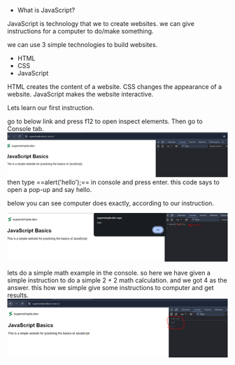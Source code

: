 
- What is JavaScript?

JavaScript is technology that we to create websites.
we can give instructions for a computer to do/make something.

we can use 3 simple technologies to build websites.

- HTML
- CSS 
- JavaScript


HTML creates the content of a website.
CSS changes the appearance of a website.
JavaScript makes the website interactive.

Lets learn our first instruction.

go to below link and press f12 to open inspect elements. Then go to Console tab.
![](images/Pasted%20image%2020240705131849.png)
then type ==alert('hello');==  in console and press enter. this code says to open a pop-up and say hello.

below you can see computer does exactly, according to our instruction.

![](images/Pasted%20image%2020240705132232.png)

lets do a simple math example in the console.
so here we have given a simple instruction to do a simple 2 + 2 math calculation. and we got 4 as the answer. this how we simple give some instructions to computer and get results.
![](images/Pasted%20image%2020240705212821.png)